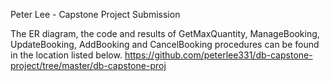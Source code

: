 Peter Lee - Capstone Project Submission

The ER diagram, the code and results of GetMaxQuantity, ManageBooking, UpdateBooking, AddBooking and CancelBooking procedures can be found in the location listed below. 
https://github.com/peterlee331/db-capstone-project/tree/master/db-capstone-proj
